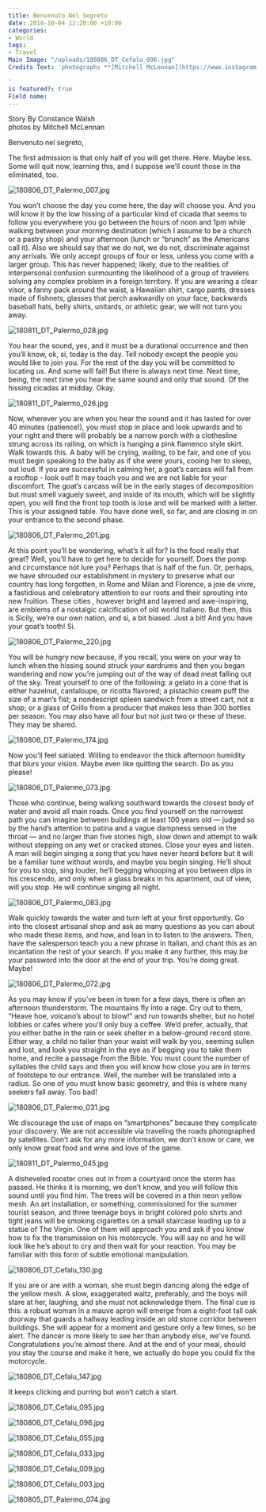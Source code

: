 ```yaml
---
title: Benvenuto Nel Segreto
date: 2018-10-04 12:20:00 +10:00
categories:
- World
tags:
- Travel
Main Image: "/uploads/180806_DT_Cefalu_096.jpg"
Credits Text: 'photographs **[Mitchell McLennan](https://www.instagram.com/studiomclennan/)**

'
is featured?: true
Field name: 
---
```


Story By Constance Walsh   
photos by Mitchell McLennan


Benvenuto nel segreto,

The first admission is that only half of you will get there. Here. Maybe less. Some will quit now, learning this, and I suppose we’ll count those in the eliminated, too.

![180806_DT_Palermo_007.jpg](/uploads/180806_DT_Palermo_007.jpg)

You won’t choose the day you come here, the day will choose you. And you will know it by the low hissing of a particular kind of cicada that seems to follow you everywhere you go between the hours of noon and 1pm while walking between your morning destination (which I assume to be a church or a pastry shop) and your afternoon (lunch or “brunch” as the Americans call it). Also we should say that we do not, we do not, discriminate against any arrivals. We only accept groups of four or less, unless you come with a larger group. This has never happened; likely, due to the realities of interpersonal confusion surmounting the likelihood of a group of travelers solving any complex problem in a foreign territory. If you are wearing a clear visor, a fanny pack around the waist, a Hawaiian shirt, cargo pants, dresses made of fishnets, glasses that perch awkwardly on your face, backwards baseball hats, belly shirts, unitards, or athletic gear, we will not turn you away. 

![180811_DT_Palermo_028.jpg](/uploads/180811_DT_Palermo_028.jpg)

You hear the sound, yes, and it must be a durational occurrence and then you’ll know, ok, si, today is the day. Tell nobody except the people you would like to join you. For the rest of the day you will be committed to locating us. And some will fail! But there is always next time. Next time, being, the next time you hear the same sound and only that sound. Of the hissing cicadas at midday. Okay.

![180811_DT_Palermo_026.jpg](/uploads/180811_DT_Palermo_026.jpg)

Now, wherever you are when you hear the sound and it has lasted for over 40 minutes (patience!), you must stop in place and look upwards and to your right and there will probably be a narrow porch with a clothesline strung across its railing, on which is hanging a pink flamenco style skirt. Walk towards this. A baby will be crying, wailing, to be fair, and one of you must begin speaking to the baby as if she were yours, cooing her to sleep, out loud. If you are successful in calming her, a goat’s carcass will fall from a rooftop - look out! It may touch you and we are not liable for your discomfort. The goat’s carcass will be in the early stages of decomposition but must smell vaguely sweet, and inside of its mouth, which will be slightly open, you will find the front top tooth is lose and will be marked with a letter. This is your assigned table. You have done well, so far, and are closing in on your entrance to the second phase.

![180806_DT_Palermo_201.jpg](/uploads/180806_DT_Palermo_201.jpg)

At this point you’ll be wondering, what’s it all for? Is the food really that great? Well, you’ll have to get here to decide for yourself. Does the pomp and circumstance not lure you? Perhaps that is half of the fun. Or, perhaps, we have shrouded our establishment in mystery to preserve what our country has long forgotten, in Rome and Milan and Florence, a joie de vivre, a fastidious and celebratory attention to our roots and their sprouting into new fruition. These cities , however bright and layered and awe-inspiring, are emblems of a nostalgic calcification of old world Italiano. But then, this is Sicily, we’re our own nation, and si, a bit biased. Just a bit! And you have your goat’s tooth! Si.

![180806_DT_Palermo_220.jpg](/uploads/180806_DT_Palermo_220.jpg)

You will be hungry now because, if you recall, you were on your way to lunch when the hissing sound struck your eardrums and then you began wandering and now you’re jumping out of the way of dead meat falling out of the sky. Treat yourself to one of the following: a gelato in a cone that is either hazelnut, cantaloupe, or ricotta flavored; a pistachio cream puff the size of a man’s fist; a nondescript spleen sandwich from a street cart, not a shop; or a glass of Grillo from a producer that makes less than 300 bottles per season. You may also have all four but not just two or these of these. They may be shared.

![180806_DT_Palermo_174.jpg](/uploads/180806_DT_Palermo_174.jpg)

Now you’ll feel satiated. Willing to endeavor the thick afternoon humidity that blurs your vision. Maybe even like quitting the search. Do as you please! 

![180806_DT_Palermo_073.jpg](/uploads/180806_DT_Palermo_073.jpg)

Those who continue, being walking southward towards the closest body of water and avoid all main roads. Once you find yourself on the narrowest path you can imagine between buildings at least 100 years old — judged so by the hand’s attention to patina and a vague dampness sensed in the throat — and no larger than five stories high, slow down and attempt to walk without stepping on any wet or cracked stones. Close your eyes and listen. A man will begin singing a song that you have never heard before but it will be a familiar tune without words, and maybe you begin singing. He’ll shout for you to stop, sing louder, he’ll begging whooping at you between dips in his crescendo, and only when a glass breaks in his apartment, out of view, will you stop. He will continue singing all night. 

![180806_DT_Palermo_083.jpg](/uploads/180806_DT_Palermo_083.jpg)

Walk quickly towards the water and turn left at your first opportunity. Go into the closest artisanal shop and ask as many questions as you can about who made these items, and how, and lean in to listen to the answers. Then, have the salesperson teach you a new phrase in Italian, and chant this as an incantation the rest of your search. If you make it any further, this may be your password into the door at the end of your trip. You’re doing great. Maybe!

![180806_DT_Palermo_072.jpg](/uploads/180806_DT_Palermo_072.jpg)

As you may know if you’ve been in town for a few days, there is often an afternoon thunderstorm. The mountains fly into a rage. Cry out to them, “Heave hoe, volcano’s about to blow!” and run towards shelter, but no hotel lobbies or cafes where you'll only buy a coffee. We’d prefer, actually, that you either bathe in the rain or seek shelter in a below-ground record store. Either way, a child no taller than your waist will walk by you, seeming sullen and lost, and look you straight in the eye as if begging you to take them home, and recite a passage from the Bible. You must count the number of syllables the child says and then you will know how close you are in terms of footsteps to our entrance. Well, the number will be translated into a radius. So one of you must know basic geometry, and this is where many seekers fall away. Too bad!

![180806_DT_Palermo_031.jpg](/uploads/180806_DT_Palermo_031.jpg)

We discourage the use of maps on “smartphones” because they complicate your discovery. We are not accessible via traveling the roads photographed by satellites. Don’t ask for any more information, we don’t know or care, we only know great food and wine and love of the game.

![180811_DT_Palermo_045.jpg](/uploads/180811_DT_Palermo_045.jpg)

A disheveled rooster cries out in from a courtyard once the storm has passed. He thinks it is morning, we don’t know, and you will follow this sound until you find him. The trees will be covered in a thin neon yellow mesh. An art installation, or something, commissioned for the summer tourist season, and three teenage boys in bright colored polo shirts and tight jeans will be smoking cigarettes on a small staircase leading up to a statue of The Virgin. One of them will approach you and ask if you know how to fix the transmission on his motorcycle. You will say no and he will look like he’s about to cry and then wait for your reaction. You may be familiar with this form of subtle emotional manipulation.

![180806_DT_Cefalu_130.jpg](/uploads/180806_DT_Cefalu_130.jpg)

If you are or are with a woman, she must begin dancing along the edge of the yellow mesh. A slow, exaggerated waltz, preferably, and the boys will stare at her, laughing, and she must not acknowledge them. The final cue is this: a robust woman in a mauve apron will emerge from a eight-foot tall oak doorway that guards a hallway leading inside an old stone corridor between buildings. She will appear for a moment and gesture only a few times, so be alert. The dancer is more likely to see her than anybody else, we’ve found. Congratulations you’re almost there. And at the end of your meal, should you stay the course and make it here, we actually do hope you could fix the motorcycle.

![180806_DT_Cefalu_147.jpg](/uploads/180806_DT_Cefalu_147.jpg)

It keeps clicking and purring but won’t catch a start.

![180806_DT_Cefalu_095.jpg](/uploads/180806_DT_Cefalu_095.jpg)

![180806_DT_Cefalu_096.jpg](/uploads/180806_DT_Cefalu_096.jpg)

![180806_DT_Cefalu_055.jpg](/uploads/180806_DT_Cefalu_055.jpg)

![180806_DT_Cefalu_033.jpg](/uploads/180806_DT_Cefalu_033.jpg)

![180806_DT_Cefalu_009.jpg](/uploads/180806_DT_Cefalu_009.jpg)

![180806_DT_Cefalu_003.jpg](/uploads/180806_DT_Cefalu_003.jpg)

![180805_DT_Palermo_074.jpg](/uploads/180805_DT_Palermo_074.jpg)
